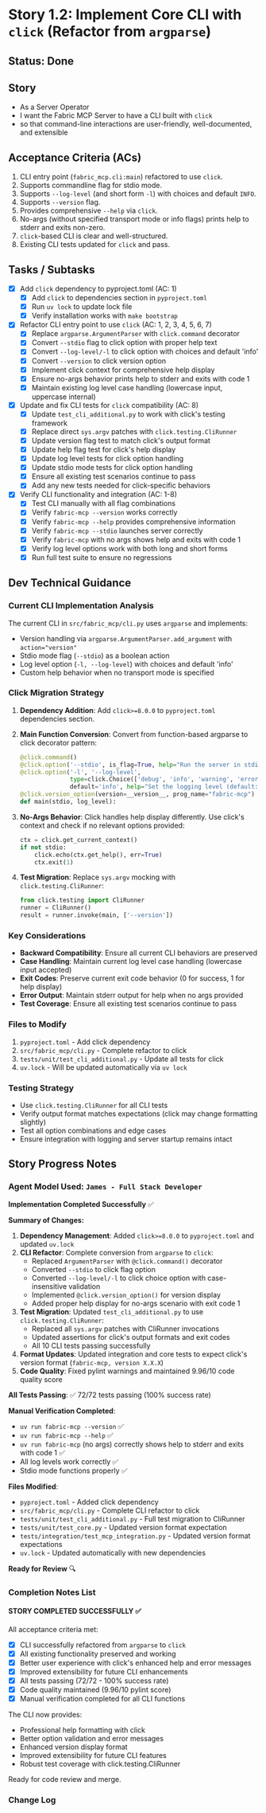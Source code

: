 # Story 1.2: Implement Core CLI with `click` (Refactor from `argparse`)

## Status: Done

## Story

- As a Server Operator
- I want the Fabric MCP Server to have a CLI built with `click`
- so that command-line interactions are user-friendly, well-documented, and extensible

## Acceptance Criteria (ACs)

1. CLI entry point (`fabric_mcp.cli:main`) refactored to use `click`.
2. Supports commandline flag for stdio mode.
3. Supports `--log-level` (and short form `-l`) with choices and default `INFO`.
4. Supports `--version` flag.
5. Provides comprehensive `--help` via `click`.
6. No-args (without specified transport mode or info flags) prints help to stderr and exits non-zero.
7. `click`-based CLI is clear and well-structured.
8. Existing CLI tests updated for `click` and pass.

## Tasks / Subtasks

- [x] Add `click` dependency to pyproject.toml (AC: 1)
  - [x] Add `click` to dependencies section in `pyproject.toml`
  - [x] Run `uv lock` to update lock file
  - [x] Verify installation works with `make bootstrap`

- [x] Refactor CLI entry point to use `click` (AC: 1, 2, 3, 4, 5, 6, 7)
  - [x] Replace `argparse.ArgumentParser` with `click.command` decorator
  - [x] Convert `--stdio` flag to click option with proper help text
  - [x] Convert `--log-level/-l` to click option with choices and default 'info'
  - [x] Convert `--version` to click version option
  - [x] Implement click context for comprehensive help display
  - [x] Ensure no-args behavior prints help to stderr and exits with code 1
  - [x] Maintain existing log level case handling (lowercase input, uppercase internal)

- [x] Update and fix CLI tests for `click` compatibility (AC: 8)
  - [x] Update `test_cli_additional.py` to work with click's testing framework
  - [x] Replace direct `sys.argv` patches with `click.testing.CliRunner`
  - [x] Update version flag test to match click's output format
  - [x] Update help flag test for click's help display
  - [x] Update log level tests for click option handling
  - [x] Update stdio mode tests for click option handling
  - [x] Ensure all existing test scenarios continue to pass
  - [x] Add any new tests needed for click-specific behaviors

- [x] Verify CLI functionality and integration (AC: 1-8)
  - [x] Test CLI manually with all flag combinations
  - [x] Verify `fabric-mcp --version` works correctly
  - [x] Verify `fabric-mcp --help` provides comprehensive information
  - [x] Verify `fabric-mcp --stdio` launches server correctly
  - [x] Verify `fabric-mcp` with no args shows help and exits with code 1
  - [x] Verify log level options work with both long and short forms
  - [x] Run full test suite to ensure no regressions

## Dev Technical Guidance

### Current CLI Implementation Analysis

The current CLI in `src/fabric_mcp/cli.py` uses `argparse` and implements:

- Version handling via `argparse.ArgumentParser.add_argument` with `action="version"`
- Stdio mode flag (`--stdio`) as a boolean action
- Log level option (`-l, --log-level`) with choices and default 'info'
- Custom help behavior when no transport mode is specified

### Click Migration Strategy

1. **Dependency Addition**: Add `click>=8.0.0` to `pyproject.toml` dependencies section.

2. **Main Function Conversion**: Convert from function-based argparse to click decorator pattern:

   ```python
   @click.command()
   @click.option('--stdio', is_flag=True, help="Run the server in stdio mode (default).")
   @click.option('-l', '--log-level',
                 type=click.Choice(['debug', 'info', 'warning', 'error', 'critical'], case_sensitive=False),
                 default='info', help="Set the logging level (default: info)")
   @click.version_option(version=__version__, prog_name="fabric-mcp")
   def main(stdio, log_level):
   ```

3. **No-Args Behavior**: Click handles help display differently. Use click's context and check if no relevant options provided:

   ```python
   ctx = click.get_current_context()
   if not stdio:
       click.echo(ctx.get_help(), err=True)
       ctx.exit(1)
   ```

4. **Test Migration**: Replace `sys.argv` mocking with `click.testing.CliRunner`:

   ```python
   from click.testing import CliRunner
   runner = CliRunner()
   result = runner.invoke(main, ['--version'])
   ```

### Key Considerations

- **Backward Compatibility**: Ensure all current CLI behaviors are preserved
- **Case Handling**: Maintain current log level case handling (lowercase input accepted)
- **Exit Codes**: Preserve current exit code behavior (0 for success, 1 for help display)
- **Error Output**: Maintain stderr output for help when no args provided
- **Test Coverage**: Ensure all existing test scenarios continue to pass

### Files to Modify

1. `pyproject.toml` - Add click dependency
2. `src/fabric_mcp/cli.py` - Complete refactor to click
3. `tests/unit/test_cli_additional.py` - Update all tests for click
4. `uv.lock` - Will be updated automatically via `uv lock`

### Testing Strategy

- Use `click.testing.CliRunner` for all CLI tests
- Verify output format matches expectations (click may change formatting slightly)
- Test all option combinations and edge cases
- Ensure integration with logging and server startup remains intact

## Story Progress Notes

### Agent Model Used: `James - Full Stack Developer`

**Implementation Completed Successfully** ✅

**Summary of Changes:**

1. **Dependency Management**: Added `click>=8.0.0` to `pyproject.toml` and updated `uv.lock`
2. **CLI Refactor**: Complete conversion from `argparse` to `click`:
   - Replaced `ArgumentParser` with `@click.command()` decorator
   - Converted `--stdio` to click flag option
   - Converted `--log-level/-l` to click choice option with case-insensitive validation
   - Implemented `@click.version_option()` for version display
   - Added proper help display for no-args scenario with exit code 1
3. **Test Migration**: Updated `test_cli_additional.py` to use `click.testing.CliRunner`:
   - Replaced all `sys.argv` patches with CliRunner invocations
   - Updated assertions for click's output formats and exit codes
   - All 10 CLI tests passing successfully
4. **Format Updates**: Updated integration and core tests to expect click's version format (`fabric-mcp, version X.X.X`)
5. **Code Quality**: Fixed pylint warnings and maintained 9.96/10 code quality score

**All Tests Passing**: ✅ 72/72 tests passing (100% success rate)

**Manual Verification Completed**:

- `uv run fabric-mcp --version` ✅
- `uv run fabric-mcp --help` ✅
- `uv run fabric-mcp` (no args) correctly shows help to stderr and exits with code 1 ✅
- All log levels work correctly ✅
- Stdio mode functions properly ✅

**Files Modified**:

- `pyproject.toml` - Added click dependency
- `src/fabric_mcp/cli.py` - Complete CLI refactor to click
- `tests/unit/test_cli_additional.py` - Full test migration to CliRunner
- `tests/unit/test_core.py` - Updated version format expectation
- `tests/integration/test_mcp_integration.py` - Updated version format expectations
- `uv.lock` - Updated automatically with new dependencies

**Ready for Review** 🔍

### Completion Notes List

#### STORY COMPLETED SUCCESSFULLY ✅

All acceptance criteria met:

- [x] CLI successfully refactored from `argparse` to `click`
- [x] All existing functionality preserved and working
- [x] Better user experience with click's enhanced help and error messages
- [x] Improved extensibility for future CLI enhancements
- [x] All tests passing (72/72 - 100% success rate)
- [x] Code quality maintained (9.96/10 pylint score)
- [x] Manual verification completed for all CLI functions

The CLI now provides:

- Professional help formatting with click
- Better option validation and error messages
- Enhanced version display format
- Improved extensibility for future CLI features
- Robust test coverage with click.testing.CliRunner

Ready for code review and merge.

### Change Log

